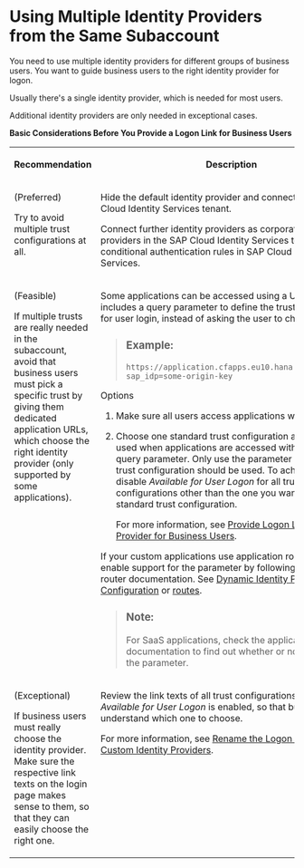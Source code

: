 <!-- loiob8c0aac0e86944cf984b672dea2f38d0 -->

# Using Multiple Identity Providers from the Same Subaccount

You need to use multiple identity providers for different groups of business users. You want to guide business users to the right identity provider for logon.

Usually there's a single identity provider, which is needed for most users.

Additional identity providers are only needed in exceptional cases.

**Basic Considerations Before You Provide a Logon Link for Business Users**


<table>
<tr>
<th valign="top">

Recommendation

</th>
<th valign="top">

Description

</th>
</tr>
<tr>
<td valign="top">

\(Preferred\)

Try to avoid multiple trust configurations at all.

</td>
<td valign="top">

Hide the default identity provider and connect a single SAP Cloud Identity Services tenant.

Connect further identity providers as corporate identity providers in the SAP Cloud Identity Services tenant and use conditional authentication rules in SAP Cloud Identity Services.

</td>
</tr>
<tr>
<td valign="top">

\(Feasible\)

If multiple trusts are really needed in the subaccount, avoid that business users must pick a specific trust by giving them dedicated application URLs, which choose the right identity provider \(only supported by some applications\).

</td>
<td valign="top">

Some applications can be accessed using a URL that includes a query parameter to define the trust configuration for user login, instead of asking the user to choose one.

> ### Example:  
> `https://application.cfapps.eu10.hana.ondemand.com/?sap_idp=some-origin-key`

Options

1.  Make sure all users access applications with such URLs.

2.  Choose one standard trust configuration as the one to be used when applications are accessed without such a query parameter. Only use the parameter when any other trust configuration should be used. To achieve this, disable *Available for User Logon* for all trust configurations other than the one you want to use as standard trust configuration.

    For more information, see [Provide Logon Link to Identity Provider for Business Users](provide-logon-link-to-identity-provider-for-business-users-8f8677c.md).


If your custom applications use application router, you can enable support for the parameter by following the application router documentation. See [Dynamic Identity Provider Configuration](https://www.npmjs.com/package/@sap/approuter#dynamic-identity-provider-configuration) or [routes](../30-development/routes-666eb55.md).

> ### Note:  
> For SaaS applications, check the application documentation to find out whether or not they support the parameter.



</td>
</tr>
<tr>
<td valign="top">

\(Exceptional\)

If business users must really choose the identity provider. Make sure the respective link texts on the login page makes sense to them, so that they can easily choose the right one.

</td>
<td valign="top">

Review the link texts of all trust configurations, where *Available for User Logon* is enabled, so that business users understand which one to choose.

For more information, see [Rename the Logon Link Text for Custom Identity Providers](rename-the-logon-link-text-for-custom-identity-providers-f0e6259.md).

</td>
</tr>
</table>

